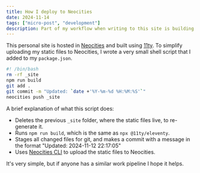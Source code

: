 ```yaml
---
title: How I deploy to Neocities
date: 2024-11-14
tags: ["micro-post", "development"]
description: Part of my workflow when writing to this site is building the static files and uploading them to Neocities, so I made a sh script to automate it.
---
```


This personal site is hosted in [Neocities](https://neocities.org/) and built using [11ty](https://www.11ty.dev/). To simplify uploading my static files to Neocities, I wrote a very small shell script that I added to my `package.json`.

```sh
#! /bin/bash
rm -rf _site
npm run build
git add .
git commit -m "Updated: `date +'%Y-%m-%d %H:%M:%S'`"
neocities push _site
```

A brief explanation of what this script does:
- Deletes the previous `_site` folder, where the static files live, to re-generate it.
- Runs `npm run build`, which is the same as `npx @11ty/eleventy`.
- Stages all changed files for git, and makes a commit with a message in the format "Updated: 2024-11-12 22:17:05"
- Uses [Neocities CLI](https://neocities.org/cli) to upload the static files to Neocities.

It's very simple, but if anyone has a similar work pipeline I hope it helps.